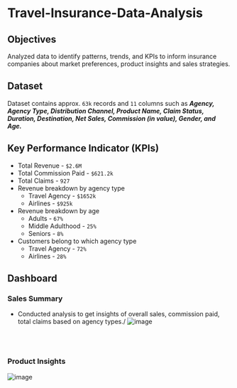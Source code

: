 # Travel-Insurance-Data-Analysis

## Objectives 
Analyzed data to identify patterns, trends, and KPIs to inform insurance companies about market preferences, product insights and sales strategies.

## Dataset
Dataset contains approx. `63k` records and `11` columns such as ***Agency, Agency Type, Distribution Channel, Product Name, Claim Status, Duration, Destination, Net Sales, Commission (in value), Gender, and Age.***

## Key Performance Indicator (KPIs)
  - Total Revenue - `$2.6M`
  - Total Commission Paid - `$621.2k`
  - Total Claims - `927`
  - Revenue breakdown by agency type
      - Travel Agency - `$1652k`
      - Airlines - `$925k`
  - Revenue breakdown by age
      - Adults - `67%`
      - Middle Adulthood - `25%`
      - Seniors - `8%`
  - Customers belong to which agency type
      - Travel Agency - `72%`
      - Airlines - `28%`

## Dashboard
### Sales Summary 
  - Conducted analysis to get insights of overall sales, commission paid, total claims based on agency types./
  ![image](https://github.com/kul-tanvi19/Travel-Insurance-Data-Analysis/assets/172184420/ffc403e9-9bff-4970-a421-5a4d07f5771f)

<br></br>
### Product Insights
![image](https://github.com/kul-tanvi19/Travel-Insurance-Data-Analysis/assets/172184420/0ce50c2c-34ba-4e97-8bc9-1e516fed340b)

